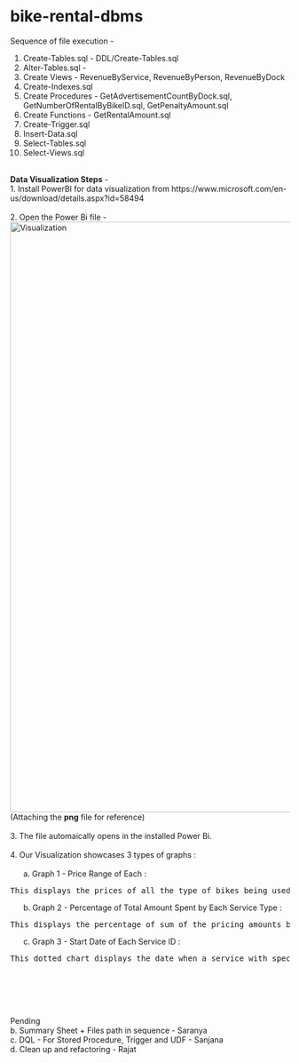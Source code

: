 # bike-rental-dbms

Sequence of file execution -
1. Create-Tables.sql -  DDL/Create-Tables.sql
2. Alter-Tables.sql - 
3. Create Views - RevenueByService, RevenueByPerson, RevenueByDock
4. Create-Indexes.sql
5. Create Procedures - GetAdvertisementCountByDock.sql, GetNumberOfRentalByBikeID.sql, GetPenaltyAmount.sql
6. Create Functions - GetRentalAmount.sql
7. Create-Trigger.sql
8. Insert-Data.sql
9. Select-Tables.sql 
10. Select-Views.sql
<br>
<strong>Data Visualization Steps</strong> -<br> 
1. Install PowerBI for data visualization from https://www.microsoft.com/en-us/download/details.aspx?id=58494 <br><br>
2. Open the Power Bi file - <img width="1063" alt="Visualization" src="https://user-images.githubusercontent.com/114545333/204709403-55a53e8c-a404-4814-9c0f-b14fb8ebd4c5.png">(Attaching the <strong>png</strong> file for reference)<br><br>
3. The file automaically opens in the installed Power Bi.<br><br>
4. Our Visualization showcases 3 types of graphs :<br><br>&nbsp&nbsp&nbsp&nbsp&nbsp
      a. Graph 1 - Price Range of Each :<pre>This displays the prices of all the type of bikes being used in the project.</pre>&nbsp&nbsp&nbsp&nbsp&nbsp
      b. Graph 2 - Percentage of Total Amount Spent by Each Service Type :<pre>This displays the percentage of sum of the pricing amounts being levied on the users.</pre>&nbsp&nbsp&nbsp&nbsp&nbsp
      c. Graph 3 - Start Date of Each Service ID : <pre>This dotted chart displays the date when a service with specific service ID has started.</pre><br>

<br><br><br>
Pending<br>
b. Summary Sheet + Files path in sequence - Saranya <br>
c. DQL - For Stored Procedure, Trigger and UDF - Sanjana<br>
d. Clean up and refactoring - Rajat
